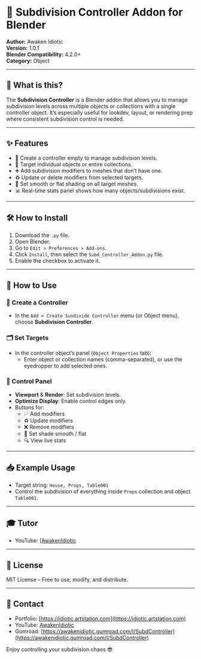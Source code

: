 # 🧩 Subdivision Controller Addon for Blender

**Author:** Awaken Idiotic  
**Version:** 1.0.1  
**Blender Compatibility:** 4.2.0+  
**Category:** Object

---

## 🧠 What is this?

The **Subdivision Controller** is a Blender addon that allows you to manage subdivision levels across multiple objects or collections with a single controller object. It’s especially useful for lookdev, layout, or rendering prep where consistent subdivision control is needed.

---

## ✨ Features

- 🔘 Create a controller empty to manage subdivision levels.
- 🎯 Target individual objects or entire collections.
- ➕ Add subdivision modifiers to meshes that don’t have one.
- ♻️ Update or delete modifiers from selected targets.
- 🧼 Set smooth or flat shading on all target meshes.
- 📊 Real-time stats panel shows how many objects/subdivisions exist.

---

## 🛠 How to Install

1. Download the `.py` file.
2. Open Blender.
3. Go to `Edit > Preferences > Add-ons`.
4. Click `Install`, then select the `Subd_Controller_Addon.py` file.
5. Enable the checkbox to activate it.

---

## 🧩 How to Use

### 📍 Create a Controller
- In the `Add > Create Sundivide Controller` menu (or Object menu), choose **Subdivision Controller**.

### 🗂 Set Targets
- In the controller object’s panel (`Object Properties` tab):
  - Enter object or collection names (comma-separated), or use the eyedropper to add selected ones.

### 🧩 Control Panel
- **Viewport** & **Render**: Set subdivision levels.
- **Optimize Display**: Enable control edges only.
- Buttons for:
  - ✅ Add modifiers
  - ♻️ Update modifiers
  - ❌ Remove modifiers
  - 🎨 Set shade smooth / flat
  - 🔍 View live stats

---

## 📥 Example Usage

- Target string: `House, Props, Table001`
- Control the subdivision of everything inside `Props` collection and object `Table001`.

---

## 🎓 Tutor
- YouTube: [[AwakenIdiotic](https://youtu.be/RliszHmfUIk)

---

## 📜 License

MIT License – Free to use, modify, and distribute.

---

## 💬 Contact

- Portfolio: [https://idiotic.artstation.com](https://idiotic.artstation.com)
- YouTube: [AwakenIdiotic](https://youtube.com/@AwakenIdiotic)
- Gumroad: [https://awakenidiotic.gumroad.com/l/SubdController](https://awakenidiotic.gumroad.com/l/SubdController)

Enjoy controlling your subdivision chaos 😎
